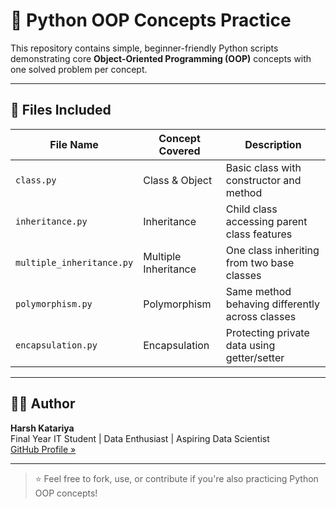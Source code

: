 # 🧠 Python OOP Concepts Practice

This repository contains simple, beginner-friendly Python scripts demonstrating core **Object-Oriented Programming (OOP)** concepts with one solved problem per concept.

---

## 📂 Files Included

| File Name               | Concept Covered           | Description                                |
|-------------------------|----------------------------|---------------------------------------------|
| `class.py`              | Class & Object             | Basic class with constructor and method     |
| `inheritance.py`        | Inheritance                | Child class accessing parent class features |
| `multiple_inheritance.py` | Multiple Inheritance     | One class inheriting from two base classes  |
| `polymorphism.py`       | Polymorphism               | Same method behaving differently across classes |
| `encapsulation.py`      | Encapsulation              | Protecting private data using getter/setter |

---

## 🧑‍💻 Author

**Harsh Katariya**  
Final Year IT Student | Data Enthusiast | Aspiring Data Scientist  
[GitHub Profile »](https://github.com/Harsh2015)

---

> ⭐ Feel free to fork, use, or contribute if you're also practicing Python OOP concepts!
